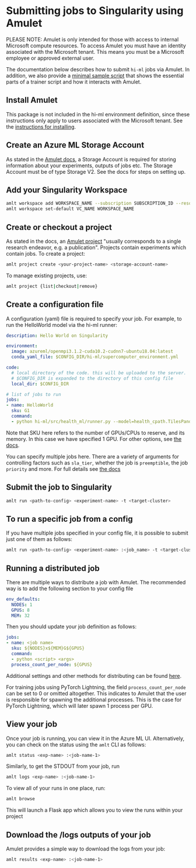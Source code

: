 # Submitting jobs to Singularity using Amulet

PLEASE NOTE: Amulet is only intended for those with access to internal Microsoft compute resources. To access Amulet you
must have an identity associated with the Microsoft tenant. This means you must be a Microsoft employee or approved
external user.

The documentation below describes how to submit `hi-ml` jobs via Amulet. In addition, we also provide a
[minimal sample script](amulet_example.md) that shows the essential parts of a trainer script and
how it interacts with Amulet.

## Install Amulet

This package is not included in the hi-ml environment definition, since these instructions only apply to users
associated with the Microsoft tenant. See the [instructions for installing](https://amulet-docs.azurewebsites.net/main/setup.html#install-commands).

## Create an Azure ML Storage Account

As stated in the [Amulet docs](https://amulet-docs.azurewebsites.net/main/setup.html#azure-storage-account), a Storage
Account is required for storing information about your experiments, outputs of jobs etc. The Storage Account must be of
type Storage V2. See the docs for steps on setting up.

## Add your Singularity Workspace

```bash
amlt workspace add WORKSPACE_NAME --subscription SUBSCRIPTION_ID --resource-group RESOURCE_GROUP
amlt workspace set-default VC_NAME WORKSPACE_NAME
```

## Create or checkout a project

As stated in the docs, an [Amulet project](https://amulet-docs.azurewebsites.net/main/basics/00_create_project.html)
"usually corresponds to a single research endeavor, e.g. a publication". Projects contain experiments which contain
jobs. To create a project:

```bash
amlt project create <your-project-name> <storage-account-name>
```

To manage existing projects, use:

```bash
amlt project {list|checkout|remove}
```

## Create a configuration file

A configuration (yaml) file is required to specify your job. For example, to run the HelloWorld model via the hi-ml runner:

```yaml
description: Hello World on Singularity

environment:
  image: azureml/openmpi3.1.2-cuda10.2-cudnn7-ubuntu18.04:latest
  conda_yaml_file: $CONFIG_DIR/hi-ml/supercomputer_environment.yml

code:
  # local directory of the code. this will be uploaded to the server.
  # $CONFIG_DIR is expanded to the directory of this config file
  local_dir: $CONFIG_DIR

# list of jobs to run
jobs:
- name: HelloWorld
  sku: G1
  command:
  - python hi-ml/src/health_ml/runner.py --model=health_cpath.TilesPandaImageNetMIL --tune_encoder --batch_size=2
```

Note that SKU here refers to the number of GPUs/CPUs to reserve, and its memory. In this case we have specified 1 GPU.
For other options, see [the docs](https://amulet-docs.azurewebsites.net/main/config_file.html#jobs).

You can specify multiple jobs here. There are a variety of arguments for controlling factors such as `sla_tier`, whether
the job is `preemptible`, the job `priority` and more. For full details see [the docs](https://amulet-docs.azurewebsites.net/main/config_file.html#jobs)

## Submit the job to Singularity

```bash
amlt run <path-to-config> <experiment-name> -t <target-cluster>
```

## To run a specific job from a config

If you have multiple jobs specified in your config file, it is possible to submit just one of them as follows:

```bash
amlt run <path-to-config> <experiment-name> :<job_name> -t <target-cluster>
```

## Running a distributed job

There are multiple ways to distribute a job with Amulet. The recommended way is to add the following section to your config file

```yaml
env_defaults:
  NODES: 1
  GPUS: 8
  MEM: 32
```

Then you should update your job definition as follows:

```yaml
jobs:
- name: <job name>
  sku: ${NODES}x${MEM}G${GPUS}
  command:
  - python <script> <args>
  process_count_per_node: ${GPUS}
```

Additional settings and other methods for distributing can be found
[here](https://amulet-docs.azurewebsites.net/main/advanced/51_distributed.html).

For training jobs using PyTorch Lightning, the field `process_count_per_node` can be set to 0
or omitted altogether. This indicates to Amulet that the user is responsible for spawning the
additional processes. This is the case for PyTorch Lightning, which will later spawn 1 process
per GPU.

## View your job

Once your job is running, you can view it in the Azure ML UI. Alternatively, you can check on the status using the
`amlt` CLI as follows:

```bash
amlt status <exp-name> :<job-name-1>
```

Similarly, to get the STDOUT from your job, run

```bash
amlt logs <exp-name> :<job-name-1>
```

To view all of your runs in one place, run:

```bash
amlt browse
```

This will launch a Flask app which allows you to view the runs within your project

## Download the /logs outputs of your job

Amulet provides a simple way to download the logs from your job:

```bash
amlt results <exp-name> :<job-name-1>
```
